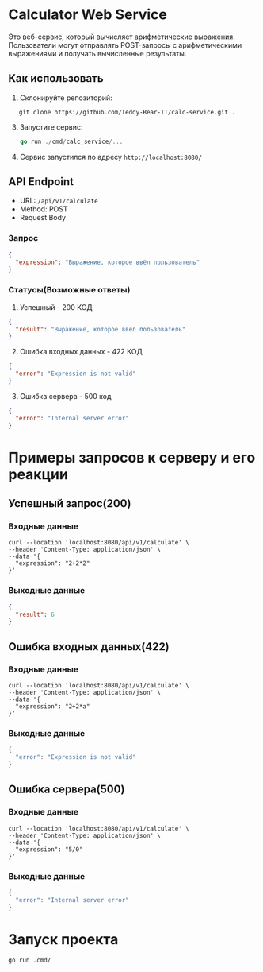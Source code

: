 # Calculator Web Service

Это веб-сервис, который вычисляет арифметические выражения. Пользователи могут отправлять POST-запросы с арифметическими выражениями и получать вычисленные результаты.

## Как использовать

1. Склонируйте репозиторий:
```
   git clone https://github.com/Teddy-Bear-IT/calc-service.git .
```
3. Запустите сервис:

   ```go
   go run ./cmd/calc_service/...
   ```

4. Сервис запустился по адресу `http://localhost:8080/`

## API Endpoint

- URL: `/api/v1/calculate`
- Method: POST
- Request Body

### Запрос

```json
{
  "expression": "Выражение, которое ввёл пользователь"
}
```

### Статусы(Возможные ответы)

1. Успешный - 200 КОД

```json
{
  "result": "Выражение, которое ввёл пользователь"
}
```

2. Ошибка входных данных - 422 КОД

```json
{
  "error": "Expression is not valid"
}
```

3. Ошибка сервера - 500 код

```json
{
  "error": "Internal server error"
}
```

# Примеры запросов к серверу и его реакции

## Успешный запрос(200)

### Входные данные

```
curl --location 'localhost:8080/api/v1/calculate' \
--header 'Content-Type: application/json' \
--data '{
  "expression": "2+2*2"
}'
```

### Выходные данные

```json
{
  "result": 6
}
```

## Ошибка входных данных(422)

### Входные данные

```
curl --location 'localhost:8080/api/v1/calculate' \
--header 'Content-Type: application/json' \
--data '{
  "expression": "2+2*a"
}'
```

### Выходные данные

```go
{
  "error": "Expression is not valid"
}
```

## Ошибка сервера(500)

### Входные данные

```
curl --location 'localhost:8080/api/v1/calculate' \
--header 'Content-Type: application/json' \
--data '{
  "expression": "5/0"
}'
```

### Выходные данные

```go
{
  "error": "Internal server error"
}
```

# Запуск проекта

```
go run .cmd/

```
